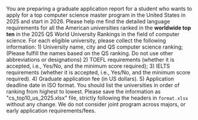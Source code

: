 You are preparing a graduate application report for a student who wants to apply for a top computer science master program in the United States in 2025 and start in 2026. Please help me find the detailed language requirements for all the American universities ranked in the **worldwide top ten** in the 2025 QS World University Rankings in the field of computer science. For each eligible university, please collect the following information: 1) University name, city and QS computer science ranking; (Please fulfill the names based on the QS ranking. Do not use other abbreviations or designations) 2) TOEFL requirements (whether it is accepted, i.e., Yes/No, and the minimum score required); 3) IELTS requirements (whether it is accepted, i.e., Yes/No, and the minimum score required). 4) Graduate application fee (in US dollars). 5) Application deadline date in ISO format. You should list the universities in order of ranking from highest to lowest. Please save the information as "cs_top10_us_2025.xlsx" file, strictly following the headers in `format.xlsx` without any change. We do not consider joint program across majors, or early application requirements/fees.